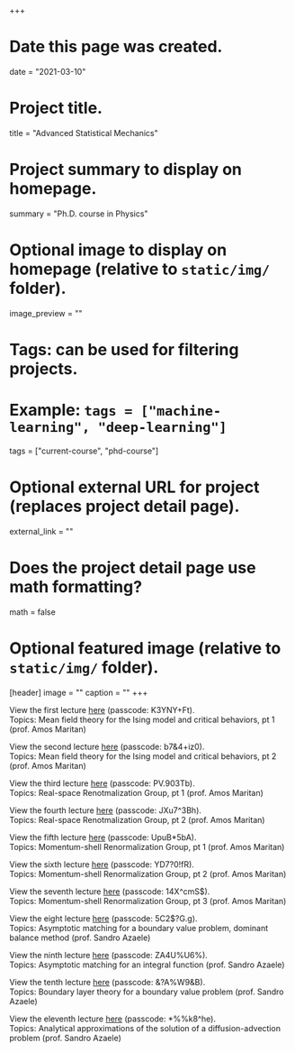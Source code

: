 +++
# Date this page was created.
date = "2021-03-10"

# Project title.
title = "Advanced Statistical Mechanics"

# Project summary to display on homepage.
summary = "Ph.D. course in Physics"

# Optional image to display on homepage (relative to `static/img/` folder).
image_preview = ""

# Tags: can be used for filtering projects.
# Example: `tags = ["machine-learning", "deep-learning"]`
tags = ["current-course", "phd-course"]

# Optional external URL for project (replaces project detail page).
external_link = ""

# Does the project detail page use math formatting?
math = false

# Optional featured image (relative to `static/img/` folder).
[header]
image = ""
caption = ""
+++

View the first lecture [here](https://unipd.zoom.us/rec/share/SE35mv-p-d2hVjcPOsq6gOjblRfN270GvYcDooDYBV-v0nCb5B3QR11V6bNC4Ro.INwR09UpPzl0-pm_) (passcode: K3YNY+Ft).\
Topics: Mean field theory for the Ising model and critical behaviors, pt 1 (prof. Amos Maritan)

View the second lecture [here](https://unipd.zoom.us/rec/share/KvcCsK2zeakgsJ8dz6bSfFJzCxPtWqco4kA6kdMqF-d8aK71snnPnGkq4AN53tMv.ZITcwSIIdun1P6DX) (passcode: b7&4+iz0).\
Topics: Mean field theory for the Ising model and critical behaviors, pt 2 (prof. Amos Maritan)

View the third lecture [here](https://unipd.zoom.us/rec/share/o8bLFGZnrues9Y4O7-vPp4JBEztdZmZscp78eKp2HUBxLDVDbTmFgG5SYxvUqlK3.wQF4zxg3J_9rd-Pq) (passcode: PV.903Tb).\
Topics: Real-space Renotmalization Group, pt 1 (prof. Amos Maritan)

View the fourth lecture [here](https://unipd.zoom.us/rec/share/055r1ivfvQvcidpN8CVQ6h9GBHSR13JME_V07fL7D4Vqnz0X9fd8XkCII4w08Iep.e9UzRx96FUGUjFhk) (passcode: JXu7^3Bh).\
Topics: Real-space Renotmalization Group, pt 2 (prof. Amos Maritan)

View the fifth lecture [here](https://unipd.zoom.us/rec/share/2mCNSRUqI2jrxzIaqkRH6pe4oN1X8Q7fcWRFW39DZMODaaxcnnHp7EdpE5ASBuk.K7C-uI_MKlboCr5L) (passcode: UpuB*5bA).\
Topics: Momentum-shell Renormalization Group, pt 1 (prof. Amos Maritan)

View the sixth lecture [here](https://unipd.zoom.us/rec/share/l5-hUlG7x1nIuEqy8uaIFWc4nt_VYbLDPvKTMQApIHIp1NNwxTx_KptOiEvizypW.ZSbMsBlDD2woZcg1) (passcode: YD7?0!fR).\
Topics: Momentum-shell Renormalization Group, pt 2 (prof. Amos Maritan)

View the seventh lecture [here](https://unipd.zoom.us/rec/share/4kTQulXnCaEYbzoZTjdP9Sf-LmTTZEwBGcxG39FWCZM0R0VwqAimi2CPVyOwjtQC.FqzevBfVf6MO9Umd) (passcode: 14X^cmS$).\
Topics: Momentum-shell Renormalization Group, pt 3 (prof. Amos Maritan)

View the eight lecture [here](https://unipd.zoom.us/rec/share/H5uFfZ9jctIfIavFmuvofJ6b2tw7JXHs80FnJBfD8l6edsIKuP38Pa1dohb5xlJ6.5GPgkG6ElakgxOi-) (passcode: 5C2$?G.g).\
Topics: Asymptotic matching for a boundary value problem, dominant balance method (prof. Sandro Azaele)

View the ninth lecture [here](https://unipd.zoom.us/rec/share/zzO2dJMcz0rRflnPJSesJQBIXQglFz2voAqzlJieXhFOOOsQQo3xssYXGvHywQ1D.nN_7YJ3oI421Yeks) (passcode: ZA4U%U6%).\
Topics: Asymptotic matching for an integral function (prof. Sandro Azaele)

View the tenth lecture [here](https://unipd.zoom.us/rec/share/pMlZBA2EBDszIK8-_0WwKmRYZvafT29dxdwPjHRRHHbdCQwbeHbWGyJ9kfet8h1T.q5ku21iDjYITuqNM) (passcode: &?A%W9&B).\
Topics: Boundary layer theory for a boundary value problem (prof. Sandro Azaele)

View the eleventh lecture [here](https://unipd.zoom.us/rec/share/zxI0jWreZlMHOOlaU_6ulrXJzpr6F0Ehv_yVl39uWIbLg8gqs-a64Wncm8pMrGYp.rvSAGTv3zG3aOpck) (passcode: *%%k8^he).\
Topics: Analytical approximations of the solution of a diffusion-advection problem (prof. Sandro Azaele)
